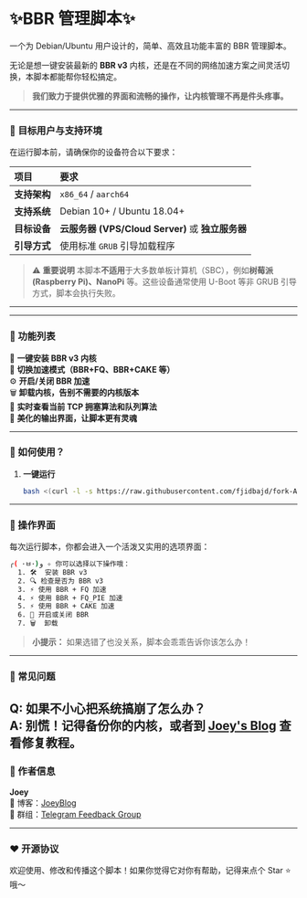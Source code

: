 # ✨BBR 管理脚本✨  

一个为 Debian/Ubuntu 用户设计的，简单、高效且功能丰富的 BBR 管理脚本。

无论是想一键安装最新的 **BBR v3** 内核，还是在不同的网络加速方案之间灵活切换，本脚本都能帮你轻松搞定。

> **我们致力于提供优雅的界面和流畅的操作，让内核管理不再是件头疼事。**

---

### 🎯 **目标用户与支持环境**

在运行脚本前，请确保你的设备符合以下要求：

| 项目 | 要求 |
| :--- | :--- |
| **支持架构** | `x86_64` / `aarch64` |
| **支持系统** | Debian 10+ / Ubuntu 18.04+ |
| **目标设备** | **云服务器 (VPS/Cloud Server)** 或 **独立服务器** |
| **引导方式** | 使用标准 `GRUB` 引导加载程序 |

> ⚠️ **重要说明**
> 本脚本**不适用**于大多数单板计算机（SBC），例如**树莓派 (Raspberry Pi)、NanoPi** 等。这些设备通常使用 U-Boot 等非 GRUB 引导方式，脚本会执行失败。

---

---

### 🌟 功能列表  

👑 **一键安装 BBR v3 内核**  
🍰 **切换加速模式（BBR+FQ、BBR+CAKE 等）**  
⚙️ **开启/关闭 BBR 加速**  
🗑️ **卸载内核，告别不需要的内核版本**  
👀 **实时查看当前 TCP 拥塞算法和队列算法**  
🎨 **美化的输出界面，让脚本更有灵魂**  

---

### 🚀 如何使用？

1. **一键运行**  
   ```bash
   bash <(curl -l -s https://raw.githubusercontent.com/fjidbajd/fork-Actions-bbr-v3/refs/heads/main/install.sh)
   ```

---

### 🌟 操作界面  

每次运行脚本，你都会进入一个活泼又实用的选项界面：

```bash
╭( ･ㅂ･)و ✧ 你可以选择以下操作哦：
  1. 🛠️  安装 BBR v3
  2. 🔍 检查是否为 BBR v3
  3. ⚡ 使用 BBR + FQ 加速
  4. ⚡ 使用 BBR + FQ_PIE 加速
  5. ⚡ 使用 BBR + CAKE 加速
  6. 🔧 开启或关闭 BBR
  7. 🗑️  卸载
```

> **小提示：** 如果选错了也没关系，脚本会乖乖告诉你该怎么办！  

---

### 🌟 常见问题  
**Q: 如果不小心把系统搞崩了怎么办？**  
A: 别慌！记得备份你的内核，或者到 [Joey's Blog](https://joeyblog.net) 查看修复教程。
---

### 🌈 作者信息  

**Joey**  
📖 博客：[JoeyBlog](https://joeyblog.net)  
💬 群组：[Telegram Feedback Group](https://t.me/+ft-zI76oovgwNmRh)

---

### ❤️ 开源协议  

欢迎使用、修改和传播这个脚本！如果你觉得它对你有帮助，记得来点个 Star ⭐ 哦～  




